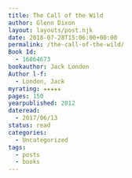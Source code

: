 ```yaml
---
title: The Call of the Wild
author: Glenn Dixon
layout: layouts/post.njk
date: 2018-07-28T15:06:00+00:00
permalink: /the-call-of-the-wild/
Book Id:
  - 16064673
bookauthor: Jack London
Author l-f:
  - London, Jack
myrating: ★★★★★
pages: 150
yearpublished: 2012
dateread:
  - 2017/06/13
status: read
categories:
  - Uncategorized
tags:
  - posts
  - books
---
```

